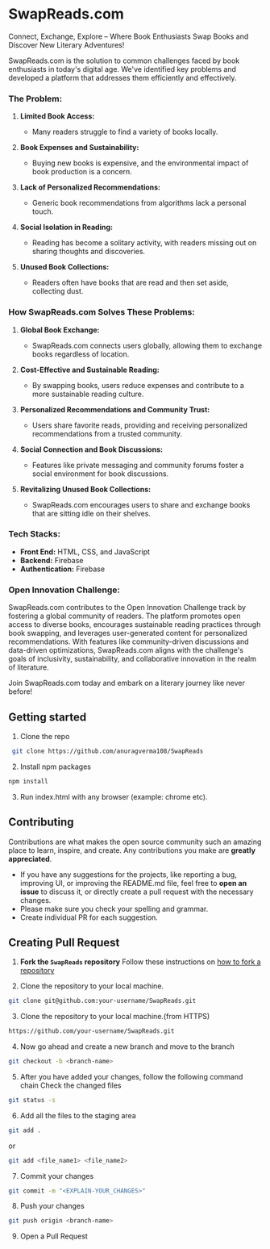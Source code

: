 # SwapReads.com

Connect, Exchange, Explore – Where Book Enthusiasts Swap Books and Discover New Literary Adventures!

SwapReads.com is the solution to common challenges faced by book enthusiasts in today's digital age. We've identified key problems and developed a platform that addresses them efficiently and effectively.




### **The Problem:**

1. **Limited Book Access:**
   - Many readers struggle to find a variety of books locally.

2. **Book Expenses and Sustainability:**
   - Buying new books is expensive, and the environmental impact of book production is a concern.

3. **Lack of Personalized Recommendations:**
   - Generic book recommendations from algorithms lack a personal touch.

4. **Social Isolation in Reading:**
   - Reading has become a solitary activity, with readers missing out on sharing thoughts and discoveries.

5. **Unused Book Collections:**
   - Readers often have books that are read and then set aside, collecting dust.

### **How SwapReads.com Solves These Problems:**

1. **Global Book Exchange:**
   - SwapReads.com connects users globally, allowing them to exchange books regardless of location.

2. **Cost-Effective and Sustainable Reading:**
   - By swapping books, users reduce expenses and contribute to a more sustainable reading culture.

3. **Personalized Recommendations and Community Trust:**
   - Users share favorite reads, providing and receiving personalized recommendations from a trusted community.

4. **Social Connection and Book Discussions:**
   - Features like private messaging and community forums foster a social environment for book discussions.

5. **Revitalizing Unused Book Collections:**
   - SwapReads.com encourages users to share and exchange books that are sitting idle on their shelves.


### **Tech Stacks:**
- **Front End:** HTML, CSS, and JavaScript
- **Backend:** Firebase
- **Authentication:** Firebase

### **Open Innovation Challenge:**

SwapReads.com contributes to the Open Innovation Challenge track by fostering a global community of readers. The platform promotes open access to diverse books, encourages sustainable reading practices through book swapping, and leverages user-generated content for personalized recommendations. With features like community-driven discussions and data-driven optimizations, SwapReads.com aligns with the challenge's goals of inclusivity, sustainability, and collaborative innovation in the realm of literature.

Join SwapReads.com today and embark on a literary journey like never before!

## **Getting started**
1. Clone the repo

```sh
 git clone https://github.com/anuragverma108/SwapReads
```

2. Install npm packages
```sh
npm install
```
3. Run index.html with any browser (example: chrome etc).

## Contributing

Contributions are what makes the open source community such an amazing place to learn, inspire, and create. Any contributions you make are **greatly appreciated**.

- If you have any suggestions for the projects, like reporting a bug, improving UI, or improving the README.md file, feel free to **open an issue** to discuss it, or directly create a pull request with the necessary changes.
- Please make sure you check your spelling and grammar.
- Create individual PR for each suggestion.

## Creating Pull Request
1. **Fork the `SwapReads` repository** 
   Follow these instructions on [how to fork a repository](https://help.github.com/en/articles/fork-a-repo)

2. Clone the repository to your local machine.
```sh
git clone git@github.com:your-username/SwapReads.git
```
3. Clone the repository to your local machine.(from HTTPS)
```sh
https://github.com/your-username/SwapReads.git
```
4. Now go ahead and create a new branch and move to the branch
```sh
git checkout -b <branch-name>
```
5. After you have added your changes, follow the following command chain
   Check the changed files
```sh
git status -s
```
6. Add all the files to the staging area
```sh
git add .
```
 or
```sh
git add <file_name1> <file_name2>
```
7. Commit your changes
```sh
git commit -m "<EXPLAIN-YOUR_CHANGES>"
```
8. Push your changes
```sh
git push origin <branch-name>
```
9. Open a Pull Request 
